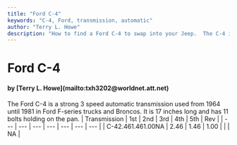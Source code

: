 ```yaml
---
title: "Ford C-4"
keywords: "C-4, Ford, transmission, automatic"
author: "Terry L. Howe"
description: "How to find a Ford C-4 to swap into your Jeep.  The C-4 is a 3 speed automatic transmission."
---
```


# Ford C-4
<H4>by [Terry L. Howe](mailto:txh3202@worldnet.att.net)</H4>
The Ford C-4 is a strong 3 speed automatic transmission used
from 1964 until 1981 in Ford F-series trucks and Broncos.  It
is 17 inches long and has 11 bolts holding on the pan.
| Transmission | 1st | 2nd | 3rd | 4th | 5th | Rev |
| --- | --- | --- | --- | --- | --- | --- |
| C-42.461.461.00NA | 2.46 | 1.46 | 1.00 |  |  | NA |
